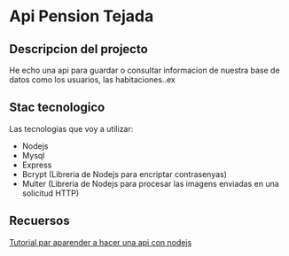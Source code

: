 # Api Pension Tejada
## Descripcion del projecto

He echo una api para guardar o consultar informacion de nuestra base de datos como los usuarios, las habitaciones..ex 

## Stac tecnologico
Las tecnologias que voy a utilizar:
- Nodejs
- Mysql
- Express 
- Bcrypt (Libreria de Nodejs para encriptar contrasenyas)
- Multer (Libreria de Nodejs para procesar las imagens enviadas en una solicitud HTTP)

## Recuersos 
[Tutorial par aparender a hacer una api con nodejs ](https://www.youtube.com/watch?v=qJ5R9WTW0_E&list=LL&index=5&t=10758s)